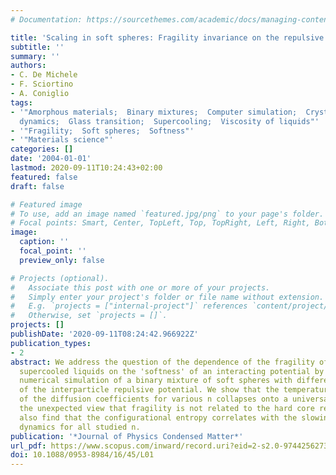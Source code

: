 ```yaml
---
# Documentation: https://sourcethemes.com/academic/docs/managing-content/

title: 'Scaling in soft spheres: Fragility invariance on the repulsive potential softness'
subtitle: ''
summary: ''
authors:
- C. De Michele
- F. Sciortino
- A. Coniglio
tags:
- '"Amorphous materials;  Binary mixtures;  Computer simulation;  Crystallization;  Entropy;  Fluid
  dynamics;  Glass transition;  Supercooling;  Viscosity of liquids"'
- '"Fragility;  Soft spheres;  Softness"'
- '"Materials science"'
categories: []
date: '2004-01-01'
lastmod: 2020-09-11T10:24:43+02:00
featured: false
draft: false

# Featured image
# To use, add an image named `featured.jpg/png` to your page's folder.
# Focal points: Smart, Center, TopLeft, Top, TopRight, Left, Right, BottomLeft, Bottom, BottomRight.
image:
  caption: ''
  focal_point: ''
  preview_only: false

# Projects (optional).
#   Associate this post with one or more of your projects.
#   Simply enter your project's folder or file name without extension.
#   E.g. `projects = ["internal-project"]` references `content/project/deep-learning/index.md`.
#   Otherwise, set `projects = []`.
projects: []
publishDate: '2020-09-11T08:24:42.966922Z'
publication_types:
- 2
abstract: We address the question of the dependence of the fragility of glass forming
  supercooled liquids on the 'softness' of an interacting potential by performing
  numerical simulation of a binary mixture of soft spheres with different power n
  of the interparticle repulsive potential. We show that the temperature dependence
  of the diffusion coefficients for various n collapses onto a universal curve, supporting
  the unexpected view that fragility is not related to the hard core repulsion. We
  also find that the configurational entropy correlates with the slowing down of the
  dynamics for all studied n.
publication: '*Journal of Physics Condensed Matter*'
url_pdf: https://www.scopus.com/inward/record.uri?eid=2-s2.0-9744256273&doi=10.1088%2f0953-8984%2f16%2f45%2fL01&partnerID=40&md5=9653c8689b4cc1cc6869f056cc40abe1
doi: 10.1088/0953-8984/16/45/L01
---
```

